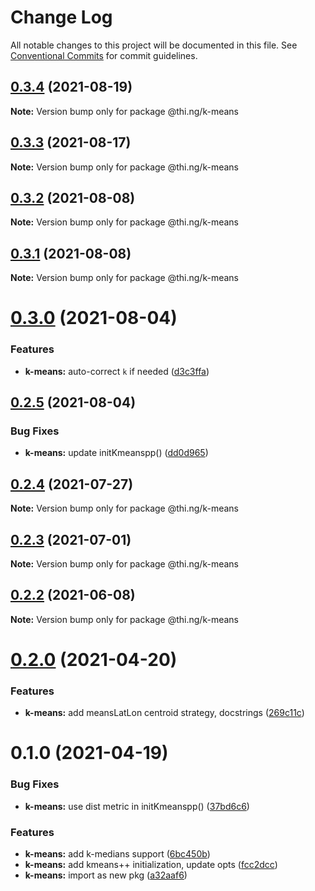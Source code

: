 # Change Log

All notable changes to this project will be documented in this file.
See [Conventional Commits](https://conventionalcommits.org) for commit guidelines.

## [0.3.4](https://github.com/thi-ng/umbrella/compare/@thi.ng/k-means@0.3.3...@thi.ng/k-means@0.3.4) (2021-08-19)

**Note:** Version bump only for package @thi.ng/k-means





## [0.3.3](https://github.com/thi-ng/umbrella/compare/@thi.ng/k-means@0.3.2...@thi.ng/k-means@0.3.3) (2021-08-17)

**Note:** Version bump only for package @thi.ng/k-means





## [0.3.2](https://github.com/thi-ng/umbrella/compare/@thi.ng/k-means@0.3.1...@thi.ng/k-means@0.3.2) (2021-08-08)

**Note:** Version bump only for package @thi.ng/k-means





## [0.3.1](https://github.com/thi-ng/umbrella/compare/@thi.ng/k-means@0.3.0...@thi.ng/k-means@0.3.1) (2021-08-08)

**Note:** Version bump only for package @thi.ng/k-means





# [0.3.0](https://github.com/thi-ng/umbrella/compare/@thi.ng/k-means@0.2.5...@thi.ng/k-means@0.3.0) (2021-08-04)


### Features

* **k-means:** auto-correct `k` if needed ([d3c3ffa](https://github.com/thi-ng/umbrella/commit/d3c3ffa768bdebe67843c8094af1fe7a9bc524ed))





## [0.2.5](https://github.com/thi-ng/umbrella/compare/@thi.ng/k-means@0.2.4...@thi.ng/k-means@0.2.5) (2021-08-04)


### Bug Fixes

* **k-means:** update initKmeanspp() ([dd0d965](https://github.com/thi-ng/umbrella/commit/dd0d9654b1aacce8a4bbbd921f2ce44d0eaa276a))





## [0.2.4](https://github.com/thi-ng/umbrella/compare/@thi.ng/k-means@0.2.3...@thi.ng/k-means@0.2.4) (2021-07-27)

**Note:** Version bump only for package @thi.ng/k-means





## [0.2.3](https://github.com/thi-ng/umbrella/compare/@thi.ng/k-means@0.2.2...@thi.ng/k-means@0.2.3) (2021-07-01)

**Note:** Version bump only for package @thi.ng/k-means





## [0.2.2](https://github.com/thi-ng/umbrella/compare/@thi.ng/k-means@0.2.1...@thi.ng/k-means@0.2.2) (2021-06-08)

**Note:** Version bump only for package @thi.ng/k-means





# [0.2.0](https://github.com/thi-ng/umbrella/compare/@thi.ng/k-means@0.1.0...@thi.ng/k-means@0.2.0) (2021-04-20)


### Features

* **k-means:** add meansLatLon centroid strategy, docstrings ([269c11c](https://github.com/thi-ng/umbrella/commit/269c11c10907351d98acfb929af5036a23a2e5c3))





# 0.1.0 (2021-04-19)


### Bug Fixes

* **k-means:** use dist metric in initKmeanspp() ([37bd6c6](https://github.com/thi-ng/umbrella/commit/37bd6c6ae062f903cea05bd6ce9d42e97aa5dbd9))


### Features

* **k-means:** add k-medians support ([6bc450b](https://github.com/thi-ng/umbrella/commit/6bc450b95e1ed93ab18a9045ce1d4ba324a61eb3))
* **k-means:** add kmeans++ initialization, update opts ([fcc2dcc](https://github.com/thi-ng/umbrella/commit/fcc2dcc9624dc77e99dc69bd54c466ea0d1f3988))
* **k-means:** import as new pkg ([a32aaf6](https://github.com/thi-ng/umbrella/commit/a32aaf63b703993adfb61766e36f9817aae1ed62))
